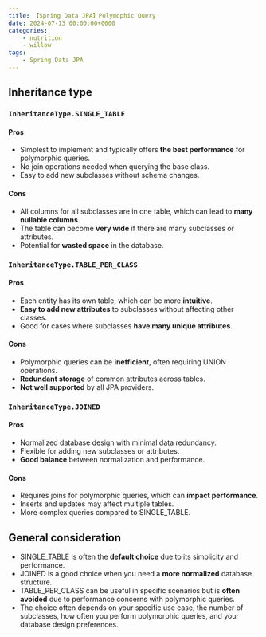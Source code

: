 ```yaml
---
title: 【Spring Data JPA】Polymophic Query
date: 2024-07-13 00:00:00+0000
categories: 
    - nutrition
    - willow
tags:
    - Spring Data JPA
---
```


## Inheritance type
### `InheritanceType.SINGLE_TABLE`
#### Pros
* Simplest to implement and typically offers **the best performance** for polymorphic queries.
* No join operations needed when querying the base class.
* Easy to add new subclasses without schema changes.
#### Cons
* All columns for all subclasses are in one table, which can lead to **many nullable columns**.
* The table can become **very wide** if there are many subclasses or attributes.
* Potential for **wasted space** in the database.
### `InheritanceType.TABLE_PER_CLASS`
#### Pros
* Each entity has its own table, which can be more **intuitive**.
* **Easy to add new attributes** to subclasses without affecting other classes.
* Good for cases where subclasses **have many unique attributes**.
#### Cons
* Polymorphic queries can be **inefficient**, often requiring UNION operations.
* **Redundant storage** of common attributes across tables.
* **Not well supported** by all JPA providers.
### `InheritanceType.JOINED`
#### Pros
* Normalized database design with minimal data redundancy.
* Flexible for adding new subclasses or attributes.
* **Good balance** between normalization and performance.
#### Cons
* Requires joins for polymorphic queries, which can **impact performance**.
* Inserts and updates may affect multiple tables.
* More complex queries compared to SINGLE_TABLE.
## General consideration
* SINGLE_TABLE is often the **default choice** due to its simplicity and performance.
* JOINED is a good choice when you need a **more normalized** database structure.
* TABLE_PER_CLASS can be useful in specific scenarios but is **often avoided** due to performance concerns with polymorphic queries.
* The choice often depends on your specific use case, the number of subclasses, how often you perform polymorphic queries, and your database design preferences.
